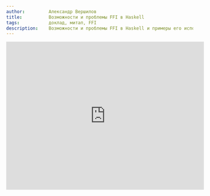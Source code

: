 ```yaml
---
author:         Александр Вершилов
title:          Возможности и проблемы FFI в Haskell
tags:           доклад, митап, FFI
description:    Возможности и проблемы FFI в Haskell и примеры его использования.
---
```


<nobr><iframe
width="533" height="400"
src="https://www.youtube.com/embed/xlymbMe105Q"
frameborder="0" allowfullscreen></iframe><!--iframe
src="https://www.slideshare.net/slideshow/embed_code/key/_"
width="476" height="400"
frameborder="0" marginwidth="0" marginheight="0" scrolling="no"></iframe--></nobr>

<!-- [Код](https://github.com/_) -->

<!-- [Скачать слайды](/files/meetup-2015-winter/_.pdf) -->
